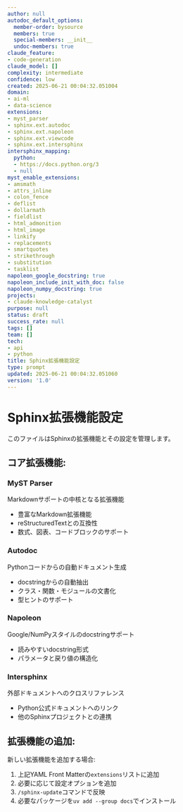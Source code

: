 ```yaml
---
author: null
autodoc_default_options:
  member-order: bysource
  members: true
  special-members: __init__
  undoc-members: true
claude_feature:
- code-generation
claude_model: []
complexity: intermediate
confidence: low
created: 2025-06-21 00:04:32.051004
domain:
- ai-ml
- data-science
extensions:
- myst_parser
- sphinx.ext.autodoc
- sphinx.ext.napoleon
- sphinx.ext.viewcode
- sphinx.ext.intersphinx
intersphinx_mapping:
  python:
  - https://docs.python.org/3
  - null
myst_enable_extensions:
- amsmath
- attrs_inline
- colon_fence
- deflist
- dollarmath
- fieldlist
- html_admonition
- html_image
- linkify
- replacements
- smartquotes
- strikethrough
- substitution
- tasklist
napoleon_google_docstring: true
napoleon_include_init_with_doc: false
napoleon_numpy_docstring: true
projects:
- claude-knowledge-catalyst
purpose: null
status: draft
success_rate: null
tags: []
team: []
tech:
- api
- python
title: Sphinx拡張機能設定
type: prompt
updated: 2025-06-21 00:04:32.051060
version: '1.0'
---
```


# Sphinx拡張機能設定

このファイルはSphinxの拡張機能とその設定を管理します。

## コア拡張機能:

### **MyST Parser**
Markdownサポートの中核となる拡張機能
- 豊富なMarkdown拡張機能
- reStructuredTextとの互換性
- 数式、図表、コードブロックのサポート

### **Autodoc**
Pythonコードからの自動ドキュメント生成
- docstringからの自動抽出
- クラス・関数・モジュールの文書化
- 型ヒントのサポート

### **Napoleon**
Google/NumPyスタイルのdocstringサポート
- 読みやすいdocstring形式
- パラメータと戻り値の構造化

### **Intersphinx**
外部ドキュメントへのクロスリファレンス
- Python公式ドキュメントへのリンク
- 他のSphinxプロジェクトとの連携

## 拡張機能の追加:

新しい拡張機能を追加する場合:
1. 上記YAML Front Matterの`extensions`リストに追加
2. 必要に応じて設定オプションを追加
3. `/sphinx-update`コマンドで反映
4. 必要なパッケージを`uv add --group docs`でインストール